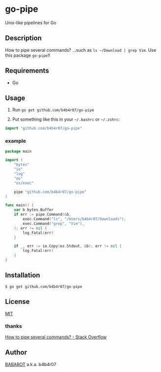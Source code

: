 # go-pipe

Unix-like pipelines for Go

## Description

How to pipe several commands? ...such as `ls ~/Download | grep Vim`. Use this package `go-pipe`!!

## Requirements

- Go

## Usage

1. Run `go get github.com/b4b4r07/go-pipe`

2. Put something like this in your `~/.bashrc` or `~/.zshrc`:

```go
import "github.com/b4b4r07/go-pipe"
```

### example

```go
package main

import (
	"bytes"
	"io"
	"log"
	"os"
	"os/exec"

	pipe "github.com/b4b4r07/go-pipe"
)

func main() {
	var b bytes.Buffer
	if err := pipe.Command(&b,
		exec.Command("ls", "/Users/b4b4r07/Downloads"),
		exec.Command("grep", "Vim"),
	); err != nil {
		log.Fatal(err)
	}

	if _, err := io.Copy(os.Stdout, &b); err != nil {
		log.Fatal(err)
	}
}
```

## Installation

	$ go get github.com/b4b4r07/go-pipe

## License

[MIT](https://raw.githubusercontent.com/b4b4r07/dotfiles/master/doc/LICENSE-MIT.txt)

### thanks

[How to pipe several commands? - Stack Overflow](http://stackoverflow.com/questions/10781516/how-to-pipe-several-commands)

## Author

[BABAROT](http://tellme.tokyo) a.k.a. b4b4r07
